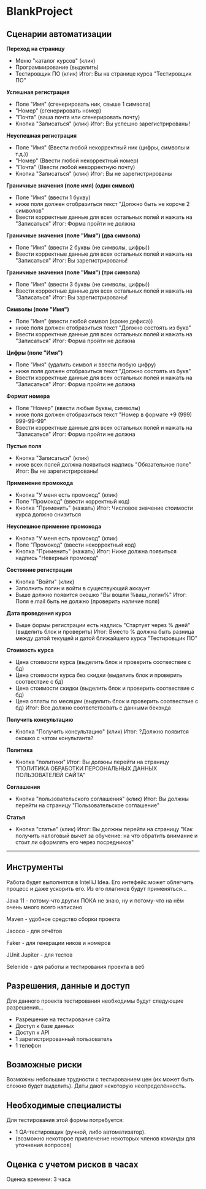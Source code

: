# BlankProject

## Сценарии автоматизации

**Переход на страницу**
- Меню "каталог курсов" (клик)
- Программирование (выделить)
- Тестировщик ПО (клик)
Итог: Вы на странице курса "Тестировщик ПО"

**Успешная регистрация**
- Поле "Имя" (сгенерировать ник, свыше 1 символа)
- "Номер" (сгенерировать номер)
- "Почта" (ваша почта или сгенерировать почту)
- Кнопка "Записаться" (клик)
Итог: Вы успешно зарегистрированы!

**Неуспешная регистрация**
- Поле "Имя"  (Ввести любой некорректный ник (цифры, символы и т.д.))
- "Номер"  (Ввести любой некорректный номер)
- "Почта" (Ввести любой некорректную почту)
- Кнопка "Записаться" (клик)
Итог: Вы не зарегистрированы

**Граничные значения (поле имя) (один символ)**
- Поле "Имя" (ввести 1 букву)
- ниже поля должен отобразиться текст "Должно быть не короче 2 символов"
- Ввести корректные данные для всех остальных полей и нажать на "Записаться"
Итог: Форма пройти не должна

**Граничные значения (поле "Имя") (два символа)**
- Поле "Имя" (ввести 2 буквы (не символы, цифры))
- Ввести корректные данные для всех остальных полей и нажать на "Записаться"
Итог: Вы зарегистрированы!

**Граничные значения (поле "Имя") (три символа)**
- Поле "Имя" (ввести 3 буквы (не символы, цифры))
- Ввести корректные данные для всех остальных полей и нажать на "Записаться"
Итог: Вы зарегистрированы!

**Символы (поле "Имя")**
- Поле "Имя" (ввести любой символ (кроме дефиса))
- ниже поля должен отобразиться текст "Должно состоять из букв"
- Ввести корректные данные для всех остальных полей и нажать на "Записаться"
Итог: Форма пройти не должна

**Цифры (поле "Имя")**
- Поле "Имя" (удалить символ и ввести любую цифру)
- ниже поля должен отобразиться текст "Должно состоять из букв"
- Ввести корректные данные для всех остальных полей и нажать на "Записаться"
Итог: Форма пройти не должна

**Формат номера**
- Поле "Номер" (ввести любые буквы, символы)
- ниже поля должен отобразиться текст  "Номер в формате +9 (999) 999-99-99"
- Ввести корректные данные для всех остальных полей и нажать на "Записаться"
Итог: Форма пройти не должна

**Пустые поля**
- Кнопка "Записаться" (клик)
- ниже всех полей должна появиться надпись "Обязательное поле"
Итог: Вы не зарегистрированы!

**Применение промокода**
- Кнопка "У меня есть промокод" (клик)
- Поле "Промокод" (ввести корректный код)
- Кнопка "Применить" (нажать)
Итог: Числовое значение стоимости курса должно снизиться

**Неуспешное примение промокода**
- Кнопка "У меня есть промокод" (клик)
- Поле "Промокод" (ввести некорректный код)
- Кнопка "Применить" (нажать)
Итог: Ниже должна появиться надпись "Неверный промокод"

**Состояние регистрации**
- Кнопка "Войти" (клик)
- Заполнить логин и войти в существующий аккаунт
- Выше должно появится окошко "Вы вошли %ваш_логин%"
Итог: Поля e.mail быть не должно (проверить наличие поля)

**Дата проведения курса**
- Выше формы регистрации есть надпись "Стартует через % дней" (выделить блок и проверить)
Итог: Вместо % должна быть разница между датой текущей и датой ближайшего курса "Тестировщик ПО"

**Стоимость курса**
- Цена стоимости курса  (выделить блок и проверить соотвествие с бд)
- Цена стоимости курса без скидки (выделить блок и проверить соотвествие с бд)
- Цена стоимости скидки  (выделить блок и проверить соотвествие с бд)
- Цена оплаты по месяцам (выделить блок и проверить соотвествие с бд)
Итог: Все должно соответствовать с данными бекэнда

**Получить консультацию**
- Кнопка "Получить консультацию" (клик)
Итог: ?Должно появится окошко с чатом конультанта?

**Политика**
- Кнопка "политики"
Итог: Вы должны перейти на страницу "ПОЛИТИКА ОБРАБОТКИ ПЕРСОНАЛЬНЫХ ДАННЫХ ПОЛЬЗОВАТЕЛЕЙ САЙТА"

**Соглашения**
- Кнопка "пользовательского соглашения" (клик)
Итог: Вы должны перейти на страницу "Пользовательское соглашение"

**Статья**
- Кнопка "статье" (клик)
Итог: Вы должны перейти на страницу "Как получить налоговый вычет за обучение: на что обратить внимание и стоит ли оформлять его через посредников"

-----------------------------------------------------------------------------------------------------------------

## Инструменты

Работа будет выполнятся в IntelliJ Idea. Его интефейс может облегчить процесс и даже ускорить его.
Из его плагинов будут применяться...

Java 11 - потому-что других ПОКА не знаю, ну и потому-что на нём очень много всего написано

Maven - удобное средство сборки проекта

Jacoco - для отчётов

Faker - для генерации ников и номеров

JUnit Jupiter - для тестов

Selenide - для работы и тестирования проекта в веб


## Разрешения, данные и доступ

Для данного проекта тестирования необходимы будут следующие разрешения...
- Разрешение на тестирование сайта
- Доступ к базе данных
- Доступ к API
- 1 зарегистрированный пользователь
- 1 телефон

## Возможные риски

Возможны небольшие трудности с тестированием цен (их может быть сложно будет выделить). Даты дают некоторую неопределённость.

## Необходимые специалисты

Для тестирования этой формы потребуется:
- 1 QA-тестировщик (ручной, либо автоматизатор).
- (возможно некоторое привлечение некоторых членов команды для уточнения вопросов)

## Оценка с учетом рисков в часах

Оценка времени: 3 часа




